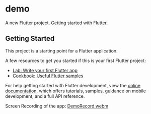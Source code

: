 # demo

A new Flutter project. Getting started with Flutter.

## Getting Started

This project is a starting point for a Flutter application.

A few resources to get you started if this is your first Flutter project:

- [Lab: Write your first Flutter app](https://docs.flutter.dev/get-started/codelab)
- [Cookbook: Useful Flutter samples](https://docs.flutter.dev/cookbook)

For help getting started with Flutter development, view the
[online documentation](https://docs.flutter.dev/), which offers tutorials,
samples, guidance on mobile development, and a full API reference.

Screen Recording of the app:
[DemoRecord.webm](https://github.com/roshan-04/demo/assets/114808624/d16e0b07-89cb-4c19-8bbf-9a7c7d102ceb)
